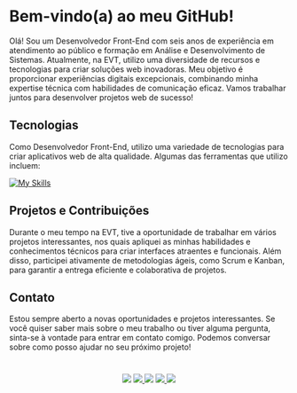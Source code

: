 # Bem-vindo(a) ao meu GitHub!

Olá! Sou um Desenvolvedor Front-End com seis anos de experiência em atendimento ao público e formação em Análise e Desenvolvimento de Sistemas. Atualmente, na EVT, utilizo uma diversidade de recursos e tecnologias para criar soluções web inovadoras. Meu objetivo é proporcionar experiências digitais excepcionais, combinando minha expertise técnica com habilidades de comunicação eficaz. Vamos trabalhar juntos para desenvolver projetos web de sucesso!

## Tecnologias

Como Desenvolvedor Front-End, utilizo uma variedade de tecnologias para criar aplicativos web de alta qualidade. Algumas das ferramentas que utilizo incluem:
         
[![My Skills](https://skillicons.dev/icons?i=html,css,js,ts,styledcomponents,react,mongo,git,azure)](https://skillicons.dev)

## Projetos e Contribuições

Durante o meu tempo na EVT, tive a oportunidade de trabalhar em vários projetos interessantes, nos quais apliquei as minhas habilidades e conhecimentos técnicos para criar interfaces atraentes e funcionais. Além disso, participei ativamente de metodologias ágeis, como Scrum e Kanban, para garantir a entrega eficiente e colaborativa de projetos.

## Contato

Estou sempre aberto a novas oportunidades e projetos interessantes. Se você quiser saber mais sobre o meu trabalho ou tiver alguma pergunta, sinta-se à vontade para entrar em contato comigo. Podemos conversar sobre como posso ajudar no seu próximo projeto!

#

<div align="center">
  <a href="https://www.linkedin.com/in/vitoralbergaria/" target="_blank"><img src="https://img.shields.io/badge/-LinkedIn-%230077B5?style=for-the-badge&logo=linkedin&logoColor=white" target="_blank"></a>
  <a href="https://bit.ly/3qzDRe3" target="_blank"><img src="https://img.shields.io/badge/WhatsApp-25D366?style=for-the-badge&logo=whatsapp&logoColor=white" target="_blank">
  <a href = "mailto:contato.soer@gmail.com"><img src="https://img.shields.io/badge/Gmail-D14836?style=for-the-badge&logo=gmail&logoColor=white" target="_blank"></a>
  <a href="https://discord.gg/et9Be2NJ" target="_blank"><img src="https://img.shields.io/badge/Discord-7289DA?style=for-the-badge&logo=discord&logoColor=white" target="_blank">
  <a href="https://figma.com/@VitorSoer" target="_blank"><img src="https://img.shields.io/badge/Figma-F24E1E?style=for-the-badge&logo=figma&logoColor=white" target="_blank">
</div>
